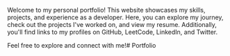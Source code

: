 Welcome to my personal portfolio! This website showcases my skills, projects, and experience as a developer. Here, you can explore my journey, check out the projects I've worked on, and view my resume. Additionally, you'll find links to my profiles on GitHub, LeetCode, LinkedIn, and Twitter.

Feel free to explore and connect with me!# Portfolio
